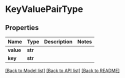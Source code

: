 # KeyValuePairType

## Properties
Name | Type | Description | Notes
------------ | ------------- | ------------- | -------------
**value** | **str** |  | 
**key** | **str** |  | 

[[Back to Model list]](../README.md#documentation-for-models) [[Back to API list]](../README.md#documentation-for-api-endpoints) [[Back to README]](../README.md)


